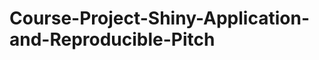 Course-Project-Shiny-Application-and-Reproducible-Pitch
=======================================================
